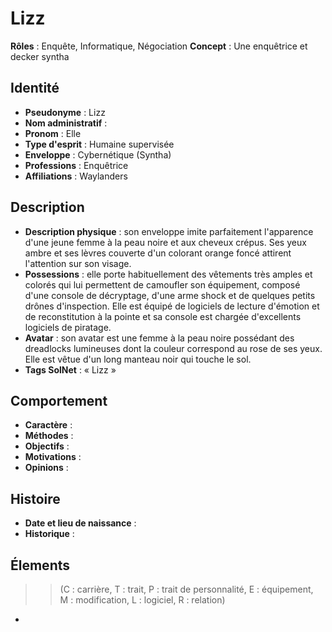 # Lizz

**Rôles** : Enquête, Informatique, Négociation
**Concept** : Une enquêtrice et decker syntha

## Identité

* **Pseudonyme** : Lizz
* **Nom administratif** : 
* **Pronom** : Elle
* **Type d'esprit** : Humaine supervisée
* **Enveloppe** : Cybernétique (Syntha)
* **Professions** : Enquêtrice
* **Affiliations** : Waylanders

## Description

* **Description physique** : son enveloppe imite parfaitement l'apparence d'une jeune femme à la peau noire et aux cheveux crépus. Ses yeux ambre et ses lèvres couverte d'un colorant orange foncé attirent l'attention sur son visage.
* **Possessions** : elle porte habituellement des vêtements très amples et colorés qui lui permettent de camoufler son équipement, composé d'une console de décryptage, d'une arme shock et de quelques petits drônes d'inspection. Elle est équipé de logiciels de lecture d'émotion et de reconstitution à la pointe et sa console est chargée d'excellents logiciels de piratage.
* **Avatar** : son avatar est une femme à la peau noire possédant des dreadlocks lumineuses dont la couleur correspond au rose de ses yeux. Elle est vêtue d'un long manteau noir qui touche le sol.
* **Tags SolNet** : « Lizz »

## Comportement

* **Caractère** : 
* **Méthodes** : 
* **Objectifs** : 
* **Motivations** : 
* **Opinions** : 

## Histoire

* **Date et lieu de naissance** : 
* **Historique** : 

## Élements

>> (C : carrière, T : trait, P : trait de personnalité, E : équipement, M : modification, L : logiciel, R : relation)

* 